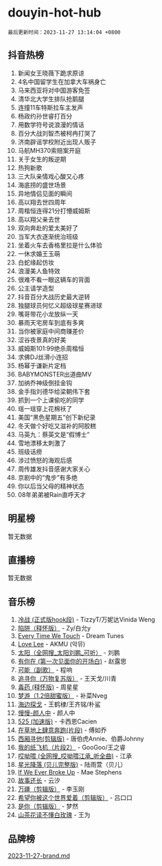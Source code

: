 # douyin-hot-hub

`最后更新时间：2023-11-27 13:14:04 +0800`

## 抖音热榜

1. 新闻女王晓薇下跪求原谅
1. 4名中国留学生在加拿大车祸身亡
1. 马来西亚将对中国游客免签
1. 清华北大学生排队抢鹅腿
1. 连撞11车特斯拉车主发声
1. 杨政约孙世睿打百分
1. 用数学符号说浪漫的情话
1. 百分大战刘智杰被柯冉打哭了
1. 济南辟谣学校附近出现人贩子
1. 马航MH370索赔案开庭
1. 关于女生的叛逆期
1. 热狗新歌
1. 三大队亲情戏心酸又心疼
1. 海底捞的盛世场景
1. 异地情侣见面的瞬间
1. 高以翔去世四周年
1. 周楷恒连得21分打懵威姆斯
1. 高以翔父亲去世
1. 双向奔赴的爱太美好了
1. 当军大衣逐渐统治班级
1. 坐着火车去香格里拉是什么体验
1. 一休求婚王玉萌
1. 白蛇缘起仿妆
1. 浪漫美人鱼特效
1. 很难不看一眼这辆车的背面
1. 公主请学造型
1. 抖音百分大战历史最大逆转
1. 独腿球员何忆义超级球星赛进球
1. 嘴哥带花小龙放纵一天
1. 暴雨天宅房车到底有多爽
1. 当你被家庭中间商赚差价
1. 涩谷夜景真的好美
1. 威姆斯101:99绝杀周楷恒
1. 求佛DJ丝滑小连招
1. 杨幂于谦新片定档
1. BABYMONSTER出道曲MV
1. 加纳乔神级倒挂金钩
1. 金手指刘德华给梁朝伟下套
1. 抓到一个上课偷吃的同学
1. 瑶一瑶穿上花棉袄了
1. 美国“黑色星期五”创下新纪录
1. 冬天做个好吃又滋补的阿胶糕
1. 马英九：蔡英文是“假博士”
1. 雪地漂移太刺激了
1. 班级话痨
1. 涉过愤怒的海观后感
1. 周传雄发抖音感谢大家关心
1. 京剧中的“鬼步”有多绝
1. 你以后当父母的精神状态
1. 08年弟弟被Rain直呼天才

## 明星榜

暂无数据

## 直播榜

暂无数据

## 音乐榜

1. [冷战 (正式版hook段)](https://sf6-cdn-tos.douyinstatic.com/obj/tos-cn-ve-2774/oMuEoiBasWApEMVDgNiI8VAByNmwo5J0pyf8Yx) - TizzyT/万妮达Vinida Weng
1. [陷阱（释怀版）](https://sf3-cdn-tos.douyinstatic.com/obj/tos-cn-ve-2774/oE8C21LeZrzKLDFfQYgMzx4GAIHageG5IzayY7) - Zy/白允y
1. [Every Time We Touch](https://sf6-cdn-tos.douyinstatic.com/obj/tos-cn-ve-2774/ogN6lUKQeBBfEVhIOMikG1CcJjugxk1tztZyhP) - Dream Tunes
1. [Love Lee](https://sf6-cdn-tos.douyinstatic.com/obj/tos-cn-ve-2774/o05GbkJGbCBTdDnMtB0fwOYgkeZp23vrWQDQBS) - AKMU (악뮤)
1. [太阳（全网搜_太阳刘鹏_可听）](https://sf3-cdn-tos.douyinstatic.com/obj/tos-cn-ve-2774/ogWbyIQnlBFImVbeDocRdCIYtBHlbJXgfZMvgz) - 刘鹏
1. [有你在 (第一次见面你的开场白)](https://sf6-cdn-tos.douyinstatic.com/obj/tos-cn-ve-2774/oAthrQ3ClJBfI57uBoFEgNDYtNCZ0TSYQQfxQ0) - 赵露思
1. [可能（副歌）](https://sf6-cdn-tos.douyinstatic.com/obj/tos-cn-ve-2774/cde1731888894259b333569393c2fb51) - 程响
1. [追寻你（万物复苏版）](https://sf6-cdn-tos.douyinstatic.com/obj/tos-cn-ve-2774/oYeAZJsbjIDit9APmBg8u6uDUQnHmoCf3gbo74) - 王天戈/川青
1. [毒药 (释怀版)](https://sf3-cdn-tos.douyinstatic.com/obj/tos-cn-ve-2774/oYILMEAzspdZBIzy4frJNB8ZHPHWAhiwowd4Ad) - 周星星
1. [梦游（1.2倍甜蜜版）](https://sf6-cdn-tos.douyinstatic.com/obj/tos-cn-ve-2774/o4gyAUm8hwufoEABmwVIiQtHsFuGzAEEWtNMzo) - 补菜Nveg
1. [海边探戈](https://sf6-cdn-tos.douyinstatic.com/obj/tos-cn-ve-2774/os9gE0VQCGqt6VQkZDyBBYvfSDY0QFe3vVmubn) - 王鹤棣/王齐铭/朴鲨
1. [慢慢-颜人中](https://sf3-cdn-tos.douyinstatic.com/obj/tos-cn-ve-2774/ocjHNfBXdBxQNC8ZGAeoLMFTUgtBg8bkExunDC) - 颜人中
1. [525 (加速版)](https://sf6-cdn-tos.douyinstatic.com/obj/tos-cn-ve-2774/oIfKCtqfDyP8Vc9FpAPgWMyezT6LnDT1abRwGg) - 卡西恩Cacien
1. [在草地上肆意奔跑(片段)](https://sf3-cdn-tos.douyinstatic.com/obj/tos-cn-ve-2774/8831d494742f45dabdfa8adb8b817259) - 傅如乔
1. [西厢寻他(剪辑版)](https://sf3-cdn-tos.douyinstatic.com/obj/tos-cn-ve-2774/oUsAVfAQKlRNxEv5qxvIB8o5qmIWUcXbzJKJhw) - 唐伯虎Annie、伯爵Johnny
1. [我的纸飞机（片段2）](https://sf6-cdn-tos.douyinstatic.com/obj/tos-cn-ve-2774/oM2ZrKcg2CD5AeRB2gkeXOFB1IxAGJdZPazYHf) - GooGoo/王之睿
1. [哎呦喂 (全网搜_哎呦喂江承_听全曲)](https://sf3-cdn-tos.douyinstatic.com/obj/tos-cn-ve-2774/o0uEo63ECfIFdmwKF5HMzF1FCfItHEagDDeCAL) - 江承
1. [星光降落 (贝儿完整版)](https://sf6-cdn-tos.douyinstatic.com/obj/tos-cn-ve-2774/okwB9hAwyAtsFFkFBzAX1hOOfQuIoMNs0W2Mwr) - 陆雨萱（贝儿）
1. [If We Ever Broke Up](https://sf3-cdn-tos.douyinstatic.com/obj/tos-cn-ve-2774/o8onj5HDk0ImtBmO0URBfeyCDXQJMYkQ1gb8Zy) - Mae Stephens
1. [故事还长](https://sf6-cdn-tos.douyinstatic.com/obj/tos-cn-ve-2774/30a26758c8594f0ab81ac675c33ee2c5) - 云汐
1. [万疆（剪辑版）](https://sf6-cdn-tos.douyinstatic.com/obj/tos-cn-ve-2774/ooG7oVgFlDTelKCjCsTTobQvbdtj1BBQXnfZd8) - 李玉刚
1. [希望你被这个世界爱着（剪辑版）](https://sf6-cdn-tos.douyinstatic.com/obj/tos-cn-ve-2774/oo4H3BfEygN7l7bQaMBOZHCQ1eI4FqtED5skQ2) - 吕口口
1. [是你（剪辑版）](https://sf3-cdn-tos.douyinstatic.com/obj/tos-cn-ve-2774/46019dae783c4c969944217fe1cfafc4) - 梦然
1. [山茶花读不懂白玫瑰](https://sf6-cdn-tos.douyinstatic.com/obj/tos-cn-ve-2774/osfn8B7DktrRHEPJgPCfDbw7QDQEkwC16BxZg9) - 王为

## 品牌榜

[2023-11-27-brand.md](2023-11-27-brand.md)
